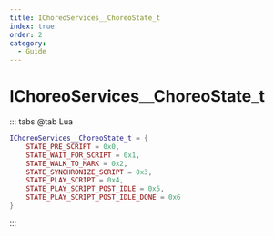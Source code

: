 ```yaml
---
title: IChoreoServices__ChoreoState_t
index: true
order: 2
category:
  - Guide
---
```


# IChoreoServices__ChoreoState_t
::: tabs
@tab Lua
```lua
IChoreoServices__ChoreoState_t = {
    STATE_PRE_SCRIPT = 0x0,
    STATE_WAIT_FOR_SCRIPT = 0x1,
    STATE_WALK_TO_MARK = 0x2,
    STATE_SYNCHRONIZE_SCRIPT = 0x3,
    STATE_PLAY_SCRIPT = 0x4,
    STATE_PLAY_SCRIPT_POST_IDLE = 0x5,
    STATE_PLAY_SCRIPT_POST_IDLE_DONE = 0x6
}
```
:::